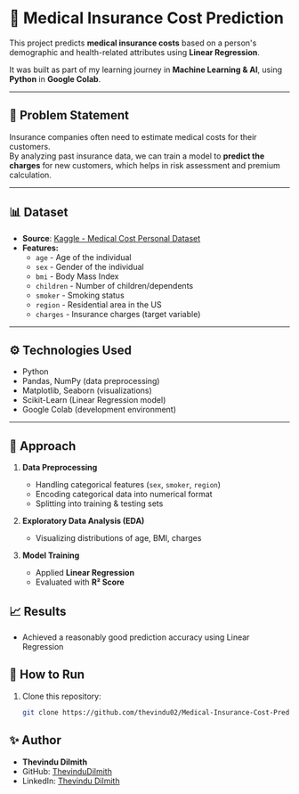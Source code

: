 # 🏥 Medical Insurance Cost Prediction

This project predicts **medical insurance costs** based on a person's demographic and health-related attributes using **Linear Regression**.  

It was built as part of my learning journey in **Machine Learning & AI**, using **Python** in **Google Colab**.

---

## 📌 Problem Statement
Insurance companies often need to estimate medical costs for their customers.  
By analyzing past insurance data, we can train a model to **predict the charges** for new customers, which helps in risk assessment and premium calculation.

---

## 📊 Dataset
- **Source**: [Kaggle - Medical Cost Personal Dataset](https://www.kaggle.com/datasets/rahulvyasm/medical-insurance-cost-prediction)  
- **Features:**
  - `age` - Age of the individual  
  - `sex` - Gender of the individual  
  - `bmi` - Body Mass Index  
  - `children` - Number of children/dependents  
  - `smoker` - Smoking status  
  - `region` - Residential area in the US  
  - `charges` - Insurance charges (target variable)

---

## ⚙️ Technologies Used
- Python  
- Pandas, NumPy (data preprocessing)  
- Matplotlib, Seaborn (visualizations)  
- Scikit-Learn (Linear Regression model)  
- Google Colab (development environment)  

---

## 🧠 Approach
1. **Data Preprocessing**
   - Handling categorical features (`sex`, `smoker`, `region`)
   - Encoding categorical data into numerical format  
   - Splitting into training & testing sets  

2. **Exploratory Data Analysis (EDA)**
   - Visualizing distributions of age, BMI, charges   

3. **Model Training**
   - Applied **Linear Regression**  
   - Evaluated with **R² Score**  

## 📈 Results
- Achieved a reasonably good prediction accuracy using Linear Regression 

## 🚀 How to Run
1. Clone this repository:
   ```bash
   git clone https://github.com/thevindu02/Medical-Insurance-Cost-Prediction.git

## ✨ Author

- **Thevindu Dilmith**  
- GitHub: [ThevinduDilmith](https://github.com/thevindu02)  
- LinkedIn: [Thevindu Dilmith](https://www.linkedin.com/in/thevindu-dilmith)  

